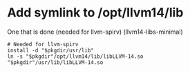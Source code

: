 # Add symlink to /opt/llvm14/lib

One that is done (needed for llvm-spirv) (llvm14-libs-minimal)
  
    # Needed for llvm-spirv
    install -d "$pkgdir/usr/lib"
    ln -s "$pkgdir"/opt/llvm14/lib/libLLVM-14.so "$pkgdir"/usr/lib/libLLVM-14.so
